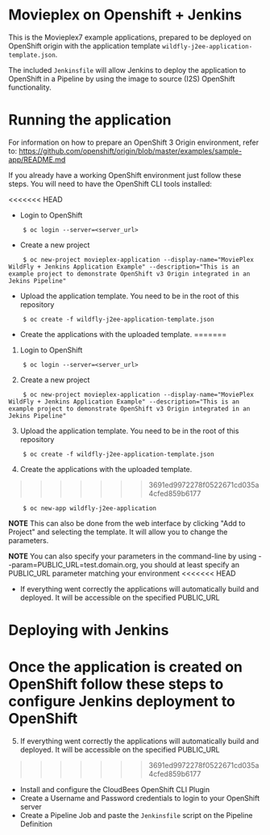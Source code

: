 Movieplex on Openshift + Jenkins
================================

This is the Movieplex7 example applications, prepared to be deployed on OpenShift origin with the application template `wildfly-j2ee-application-template.json`.

The included `Jenkinsfile` will allow Jenkins to deploy the application to OpenShift in a Pipeline by using the image to source (I2S) OpenShift functionality.

# Running the application

For information on how to prepare an OpenShift 3 Origin environment, refer to: https://github.com/openshift/origin/blob/master/examples/sample-app/README.md

If you already have a working OpenShift environment just follow these steps. You will need to have the OpenShift CLI tools installed:

<<<<<<< HEAD
* Login to OpenShift
```
    $ oc login --server=<server_url>
```
* Create a new project
```
    $ oc new-project movieplex-application --display-name="MoviePlex WildFly + Jenkins Application Example" --description="This is an example project to demonstrate OpenShift v3 Origin integrated in an Jekins Pipeline"
```
* Upload the application template. You need to be in the root of this repository
```
    $ oc create -f wildfly-j2ee-application-template.json
```
* Create the applications with the uploaded template. 
=======
1. Login to OpenShift
```
    $ oc login --server=<server_url>
```
2. Create a new project
```
    $ oc new-project movieplex-application --display-name="MoviePlex WildFly + Jenkins Application Example" --description="This is an example project to demonstrate OpenShift v3 Origin integrated in an Jekins Pipeline"
```
3. Upload the application template. You need to be in the root of this repository
```
    $ oc create -f wildfly-j2ee-application-template.json
```
4. Create the applications with the uploaded template. 
>>>>>>> 3691ed9972278f0522671cd035a4cfed859b6177
```
    $ oc new-app wildfly-j2ee-application
```
**NOTE** This can also be done from the web interface by clicking "Add to Project" and selecting the template. It will allow you to change the parameters. 
	
**NOTE** You can also specify your parameters in the command-line by using --param=PUBLIC_URL=test.domain.org, you should at least specify an PUBLIC_URL parameter matching your environment
<<<<<<< HEAD

* If everything went correctly the applications will automatically build and deployed. It will be accessible on the specified PUBLIC_URL

# Deploying with Jenkins

Once the application is created on OpenShift follow these steps to configure Jenkins deployment to OpenShift
=======

5. If everything went correctly the applications will automatically build and deployed. It will be accessible on the specified PUBLIC_URL
>>>>>>> 3691ed9972278f0522671cd035a4cfed859b6177

* Install and configure the CloudBees OpenShift CLI Plugin
* Create a Username and Password credentials to login to your OpenShift server
* Create a Pipeline Job and paste the `Jenkinsfile` script on the Pipeline Definition

